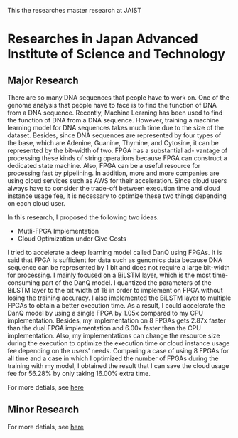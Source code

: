 This the researches master research at JAIST
# Researches in Japan Advanced Institute of Science and Technology

## Major Research

There are so many DNA sequences that people have to work on. One of the genome analysis that people have to face is to find the function of DNA from a DNA sequence. Recently, Machine Learning has been used to find the function of DNA from a DNA sequence. However, training a machine learning model for DNA sequences takes much time due to the size of the dataset. Besides, since DNA sequences are represented by four types of the base, which are Adenine, Guanine, Thymine, and Cytosine, it can be represented by the bit-width of two. FPGA has a substantial ad- vantage of processing these kinds of string operations because FPGA can construct a dedicated state machine. Also, FPGA can be a useful resource for processing fast by pipelining.
In addition, more and more companies are using cloud services such as AWS for their acceleration. Since cloud users always have to consider the trade-off between execution time and cloud instance usage fee, it is necessary to optimize these two things depending on each cloud user.

 In this research, I proposed the following two ideas.
- Mutli-FPGA Implementation
- Cloud Optimization under Give Costs

I tried to accelerate a deep learning model called DanQ using FPGAs. It is said that FPGA is sufficient for data such as genomics data because DNA sequence can be represented by 1 bit and does not require a large bit-width for processing. I mainly focused on a BiLSTM layer, which is the most time-consuming part of the DanQ model. I quantized the parameters of the BiLSTM layer to the bit width of 16 in order to implement on FPGA without losing the training accuracy. I also implemented the BiLSTM layer to multiple FPGAs to obtain a better execution time. As a result, I could accelerate the DanQ model by using a single FPGA by 1.05x compared to my CPU implementation. Besides, my implementation on 8 FPGAs gets 2.87x faster than the dual FPGA implementation and 6.00x faster than the CPU implementation.
Also, my implementations can change the resource size during the execution to optimize the execution time or cloud instance usage fee depending on the users’ needs. Comparing a case of using 8 FPGAs for all time and a case in which I optimized the number of FPGAs during the training with my model, I obtained the result that I can save the cloud usage fee for 56.28% by only taking 16.00% extra time.


For more detials, see [here](https://github.com/tinaba96/master/tree/master/major_research)


## Minor Research



For more detials, see [here](https://github.com/tinaba96/master/tree/master/minor_research)

